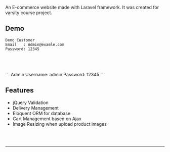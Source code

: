 
An E-commerce website made with Laravel framework. It was created for varsity course project.

## Demo ##

```
Demo Customer
Email   : Admin@examle.com
Password: 12345
```
<br /> 
<br />
<br />```
Admin
Username: admin
Password: 12345
```

<br />


## Features ##
- jQuery Validation
- Delivery Management
- Eloquent ORM for database
- Cart Management based on Ajax
- Image Resizing when upload product images

<br />
<br />

***



